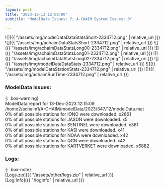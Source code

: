 ```yaml
---
layout: post
title: "2023-12-13 12:00:00"
subtitle: "ModelData Issues: 7; A-CHAIM System Issues: 0"

---
```


![]({{ "/assets/img/modelDataDataStatsShort-2334712.png" | relative_url }})
![]({{ "/assets/img/achaimDataStatsShort-2334712.png" | relative_url }})
![]({{ "/assets/img/achaimDataStatsLong00-2334712.png" | relative_url }})
![]({{ "/assets/img/achaimDataStatsLong01-2334712.png" | relative_url }})
![]({{ "/assets/img/achaimDataStatsLong02-2334712.png" | relative_url }})
![]({{ "/assets/img/modelDataDataStats-2334712.png" | relative_url }})
![]({{ "/assets/img/modelDataStationStats-2334712.png" | relative_url }})
![]({{ "/assets/img/achaimRunTime-2334712.png" | relative_url }})


### ModelData Issues:  
  
{: .box-warning}  
 ModelData report for 13-Dec-2023 12:15:09   
 /home2/achaim1/A-CHAIM/modelData/2023/347/12/modelData.mat   
 0% of all possible stations for IONO were downloaded. x2661   
 0% of all possible stations for JASON were downloaded. x5   
 0% of all possible stations for SENTINEL were downloaded. x381   
 0% of all possible stations for KASI were downloaded. x41   
 0% of all possible stations for NOAA were downloaded. x42   
 0% of all possible stations for QGN were downloaded. x42   
 0% of all possible stations for KARTVERKET were downloaded. x6882   
  


### Logs:  
  
{: .box-note}  
[Logs.zip]({{ "/assets/other/logs.zip" | relative_url }})  
[Log Info]({{ "/logInfo" | relative_url }})  
